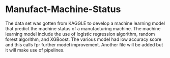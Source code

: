 # Manufact-Machine-Status
The data set was gotten from KAGGLE to develop a machine learning model that predict the machine status of a manufacturing machine. The machine learning model include the use of logistic regression algorithm, random forest algorithm, and XGBoost. The various model had low accuracy score and this calls fpr further model improvement. Another file will be added but it will make use of pipelines.
